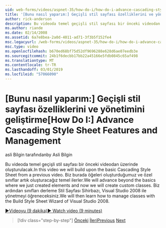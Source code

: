 ```yaml
---
uid: web-forms/videos/aspnet-35/how-do-i/how-do-i-advance-cascading-style-sheet-features-and-management
title: '[Bunu nasıl yaparım:] Geçişli stil sayfası özelliklerini ve yönetimini geliştirme | Microsoft Docs'
author: rick-anderson
description: Bu videoda temel geçişli stil sayfası bir önceki videodan üzerinde oluşturulacak. Biz burada öğeleri oluşturduğumuz ötesine ilerler ve...
ms.author: riande
ms.date: 02/14/2008
ms.assetid: 6a7e8bea-2a0d-4011-ad71-3f3b5f152fe4
msc.legacyurl: /web-forms/videos/aspnet-35/how-do-i/how-do-i-advance-cascading-style-sheet-features-and-management
msc.type: video
ms.openlocfilehash: b670ed68bf75d52df9696288e628d6ae07eedb3e
ms.sourcegitcommit: 24b1f6decbb17bb22a45166e5fdb0845c65af498
ms.translationtype: MT
ms.contentlocale: tr-TR
ms.lasthandoff: 03/01/2019
ms.locfileid: "57066090"
---
```

<a name="how-do-i-advance-cascading-style-sheet-features-and-management"></a><span data-ttu-id="f1293-104">[Bunu nasıl yaparım:] Geçişli stil sayfası özelliklerini ve yönetimini geliştirme</span><span class="sxs-lookup"><span data-stu-id="f1293-104">[How Do I:] Advance Cascading Style Sheet Features and Management</span></span>
====================
<span data-ttu-id="f1293-105">asli Bilgin tarafından</span><span class="sxs-lookup"><span data-stu-id="f1293-105">by Asli Bilgin</span></span>

<span data-ttu-id="f1293-106">Bu videoda temel geçişli stil sayfası bir önceki videodan üzerinde oluşturulacak.</span><span class="sxs-lookup"><span data-stu-id="f1293-106">In this video we will build upon the basic Cascading Style Sheet from a previous video.</span></span> <span data-ttu-id="f1293-107">Biz burada öğeleri oluşturduğumuz ve özel sınıflar artık oluşturacağız temel ilerler.</span><span class="sxs-lookup"><span data-stu-id="f1293-107">We will advance beyond the basics where we just created elements and now we will create custom classes.</span></span> <span data-ttu-id="f1293-108">Biz ardından sınıfları derleme Stil Sayfası Sihirbazı, Visual Studio 2008 ile yönetmeyi öğreneceksiniz.</span><span class="sxs-lookup"><span data-stu-id="f1293-108">We will then learn how to manage classes with the Build Style Sheet Wizard of Visual Studio 2008.</span></span>

[<span data-ttu-id="f1293-109">&#9654;Videoyu (9 dakika)</span><span class="sxs-lookup"><span data-stu-id="f1293-109">&#9654; Watch video (9 minutes)</span></span>](https://channel9.msdn.com/Blogs/ASP-NET-Site-Videos/how-do-i-advance-cascading-style-sheet-features-and-management)

> [!div class="step-by-step"]
> <span data-ttu-id="f1293-110">[Önceki](how-do-i-adding-elements-to-a-css-file-and-create-new-css-on-the-fly.md)
> [İleri](how-do-i-converting-a-net-20-windows-forms-application-to-net-35.md)</span><span class="sxs-lookup"><span data-stu-id="f1293-110">[Previous](how-do-i-adding-elements-to-a-css-file-and-create-new-css-on-the-fly.md)
[Next](how-do-i-converting-a-net-20-windows-forms-application-to-net-35.md)</span></span>
